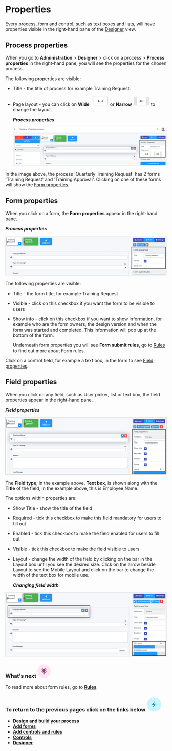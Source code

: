  # Properties # 

Every process, form and control, such as text boxes and lists, will have properties visible in the right-hand pane of the [Designer](getting-started/Designer.md) view. 



## Process properties ##

When you go to **Administration** > **Designer** > click on a process > **Process properties** in the right-hand pane, you will see the properties for the chosen process.

The following properties are visible:

- Title - the title of process for example Training Request.

- Page layout - you can click on **Wide** ![Wide button](images/\wide_resized.png)or **Narrow**  ![Narrow button](images/narrow_resized.png) to change the layout.

  ***Process properties***


  ![Process and form properties](images/processproperties.png) 

In the image above, the process 'Quarterly Training Request' has 2 forms 'Training Request' and 'Training Approval'. Clicking on one of these forms will show the [Form properties](#form-properties). 



## Form properties ##

When you click on a form, the **Form properties** appear in the right-hand pane.

***Process properties***

![Form properties](images/formproperties.png)

The following properties are visible:

- Title - the form title, for example Training Request

- Visible - click on this checkbox if you want the form to be visible to users

- Show info - click on this checkbox if you want to show information, for example who are the form owners, the design version and when the form was started and completed. This information will pop up at the bottom of the form.

  Underneath form properties you will see **Form submit rules**, go to [Rules](getting-started/rules.md) to find out more about Form rules.

Click on a control field, for example a text box, in the form to see [Field properties](#field-properties). 



## Field properties ##

When you click on any field, such as User picker, list or text box, the field properties appear in the right-hand pane.

***Field properties***

![Field properties](images/fieldproperties.png)

The **Field type**, in the example above, **Text box**, is shown along with the **Title** of the field, in the example above, this is Employee Name.

The options within properties are:

- Show Title - show the title of the field
- Required - tick this checkbox to make this field mandatory for users to fill out
- Enabled - tick this checkbox to make the field enabled for users to fill out
- Visible - tick this checkbox to make the field visible to users
- Layout - change the width of the field by clicking on the bar in the Layout box until you see the desired size. Click on the arrow beside Layout to see the Mobile Layout and click on the bar to change the width of the text box for mobile use.

  ***Changing field width***

![Changing text box width](images/changingwidth.png) 



### What's next  ![Idea icon](images/18.png) ###

To read more about form rules, go to [**Rules**](getting-started/rules.md).



### **To return to the previous pages click on the links below**  ![Idea icon](images/10.png) 

- [**Design and build your process**](getting-started/design_process.md) 
- [**Add forms**](getting-started/create_form.md)
- **[Add controls and rules](getting-started/add_form_elements.md)**
- [**Controls**](getting-started/controls.md)
- [**Designer**](getting-started/designer.md)







